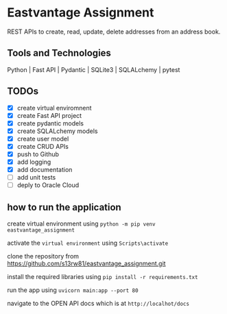 # Eastvantage Assignment

REST APIs to create, read, update, delete addresses from an address book.

## Tools and Technologies

Python | Fast API | Pydantic | SQLite3 | SQLALchemy | pytest


## TODOs
- [X] create virtual enviromnent
- [X] create Fast API project
- [X] create pydantic models
- [X] create SQLALchemy models
- [X] create user model
- [X] create CRUD APIs
- [X] push to Github
- [X] add logging
- [X] add documentation
- [ ] add unit tests
- [ ] deply to Oracle Cloud

## how to run the application
create virtual environment using `python -m pip venv eastvantage_assignment`

activate the `virtual environment` using `Scripts\activate`

clone the repository from https://github.com/s13rw81/eastvantage_assignment.git

install the required libraries using `pip install -r requirements.txt`

run the app using `uvicorn main:app --port 80`

navigate to the OPEN API docs which is at `http://localhot/docs`
